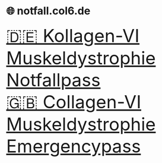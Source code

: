 # :globe_with_meridians: notfall.col6.de



<font size="7">[:de: Kollagen-VI Muskeldystrophie Notfallpass](./german.md)  </font>  
<font size="7">[:uk: Collagen-VI Muskeldystrophie Emergencypass](./german.md)  </font> 



